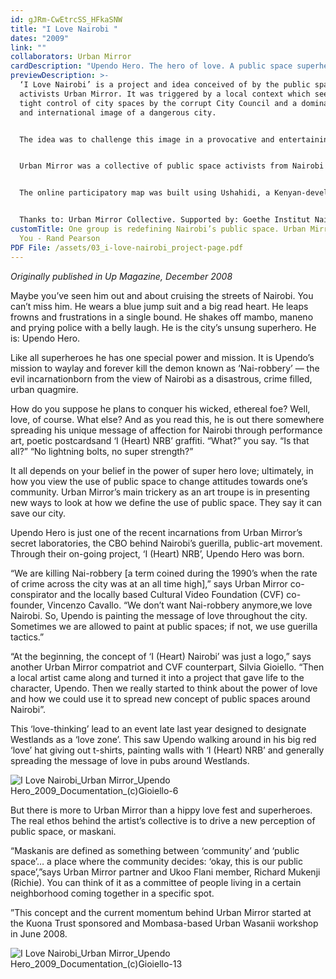 ```yaml
---
id: gJRm-CwEtrcSS_HFkaSNW
title: "I Love Nairobi "
dates: "2009"
link: ""
collaborators: Urban Mirror
cardDescription: "Upendo Hero. The hero of love. A public space superhero "
previewDescription: >-
  ‘I Love Nairobi’ is a project and idea conceived of by the public space
  activists Urban Mirror. It was triggered by a local context which sees both a
  tight control of city spaces by the corrupt City Council and a dominant local
  and international image of a dangerous city. 


  The idea was to challenge this image in a provocative and entertaining way and probe an emerging urban identity based on a city rather than ethnicity. Urban Mirror created a public space superhero, Upendo Hero (the hero of love) who promotes the message of ‘No Public Space, No Love’ through his home-grown propaganda stickers, stencils and other miscellaneous merchandise bearing the ‘I heart NRB’ logo.


  Urban Mirror was a collective of public space activists from Nairobi which developed as a response to the threat to public space that comes from both the private and the public sector. As a result bazes, and other grassroots community-organised spaces, are constantly being closed-down and moved on. Urban Mirror approached this contested issue both by commissioning artists to develop artworks in response to certain areas and by developing a participatory map to register active public and cultural spaces.


  The online participatory map was built using Ushahidi, a Kenyan-developed, open-source web platform that was developed in the aftermath of the post-election violence of 2007-2008. Ushahidi enables users to annotate a map, to register an event in place and in time. This platform was ideal for Urban Mirror, allowing anyone (with internet connection) to register and represent active, public spaces. Spatial practices and community use of public spaces were then collectively represented and made visible for and to the wider city. 


  Thanks to: Urban Mirror Collective. Supported by: Goethe Institut Nairobi
customTitle: One group is redefining Nairobi’s public space. Urban Mirror Loves
  You - Rand Pearson
PDF File: /assets/03_i-love-nairobi_project-page.pdf
---
```

*Originally published in Up Magazine, December 2008*



Maybe you’ve seen him out and about cruising the streets of Nairobi. You can’t miss him. He wears a blue jump suit and a big read heart. He leaps frowns and frustrations in a single bound. He shakes off mambo, maneno and prying police with a belly laugh. He is the city’s unsung superhero. He is: Upendo Hero.

Like all superheroes he has one special power and mission. It is Upendo’s mission to waylay and forever kill the demon known as ‘Nai-robbery’ — the evil incarnationborn from the view of Nairobi as a disastrous, crime filled, urban quagmire.

How do you suppose he plans to conquer his wicked, ethereal foe? Well, love, of course. What else? And as you read this, he is out there somewhere spreading his unique message of affection for Nairobi through performance art, poetic postcardsand ‘I (Heart) NRB’ graffiti. “What?” you say. “Is that all?” “No lightning bolts, no super strength?” 

It all depends on your belief in the power of super hero love; ultimately, in how you view the use of public space to change attitudes towards one’s community. Urban Mirror’s main trickery as an art troupe is in presenting new ways to look at how we define the use of public space. They say it can save our city. 

Upendo Hero is just one of the recent incarnations from Urban Mirror’s secret laboratories, the CBO behind Nairobi’s guerilla, public-art movement. Through their on-going project, ‘I (Heart) NRB’, Upendo Hero was born. 

“We are killing Nai-robbery \[a term coined during the 1990’s when the rate of crime across the city was at an all time high],” says Urban Mirror co-conspirator and the locally based Cultural Video Foundation (CVF) co-founder, Vincenzo Cavallo. “We don’t want Nai-robbery anymore,we love Nairobi. So, Upendo is painting the message of love throughout the city. Sometimes we are allowed to paint at public spaces; if not, we use guerilla tactics.” 

“At the beginning, the concept of ‘I (Heart) Nairobi’ was just a logo,” says another Urban Mirror compatriot and CVF counterpart, Silvia Gioiello. “Then a local artist came along and turned it into a project that gave life to the character, Upendo. Then we really started to think about the power of love and how we could use it to spread new concept of public spaces around Nairobi”. 

This ‘love-thinking’ lead to an event late last year designed to designate Westlands as a ‘love zone’. This saw Upendo walking around in his big red ‘love’ hat giving out t-shirts, painting walls with ‘I (Heart) NRB’ and generally spreading the message of love in pubs around Westlands. 

![](/assets/i-love-nairobi_urban-mirror_upendo-hero_2009_documentation_-c-gioiello-6.jpg "I Love Nairobi_Urban Mirror_Upendo Hero_2009_Documentation_(c)Gioiello-6")

But there is more to Urban Mirror than a hippy love fest and superheroes. The real ethos behind the artist’s collective is to drive a new perception of public space, or maskani.

“Maskanis are defined as something between ‘community’ and ‘public space’… a place where the community decides: ‘okay, this is our public space’,”says Urban Mirror partner and Ukoo Flani member, Richard Mukenji (Richie). You can think of it as a committee of people living in a certain neighborhood coming together in a specific spot.

”This concept and the current momentum behind Urban Mirror started at the Kuona Trust sponsored and Mombasa-based Urban Wasanii workshop in June 2008.

![](/assets/i-love-nairobi_urban-mirror_upendo-hero_2009_documentation_-c-gioiello-13.jpg "I Love Nairobi_Urban Mirror_Upendo Hero_2009_Documentation_(c)Gioiello-13")
